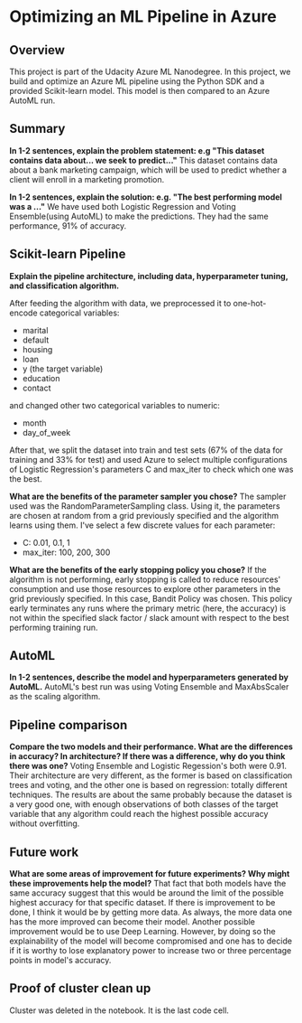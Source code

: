 # Optimizing an ML Pipeline in Azure

## Overview
This project is part of the Udacity Azure ML Nanodegree.
In this project, we build and optimize an Azure ML pipeline using the Python SDK and a provided Scikit-learn model.
This model is then compared to an Azure AutoML run.

## Summary
**In 1-2 sentences, explain the problem statement: e.g "This dataset contains data about... we seek to predict..."**
This dataset contains data about a bank marketing campaign, which will be used to predict whether a client will enroll in a marketing promotion. 

**In 1-2 sentences, explain the solution: e.g. "The best performing model was a ..."**
We have used both Logistic Regression and Voting Ensemble(using AutoML) to make the predictions. They had the same performance, 91% of accuracy. 

## Scikit-learn Pipeline
**Explain the pipeline architecture, including data, hyperparameter tuning, and classification algorithm.**

After feeding the algorithm with data, we preprocessed it to one-hot-encode categorical variables:
- marital
- default
- housing
- loan
- y (the target variable)
- education
- contact

and changed other two categorical variables to numeric:
- month
- day_of_week

After that, we split the dataset into train and test sets (67% of the data for training and 33% for test) and used Azure to select multiple configurations of Logistic Regression's parameters C and max_iter to check which one was the best.

**What are the benefits of the parameter sampler you chose?**
The sampler used was the RandomParameterSampling class. Using it, the parameters are chosen at random from a grid previously specified and the algorithm learns using them. I've select a few discrete values for each parameter:
- C: 0.01, 0.1, 1
- max_iter: 100, 200, 300

**What are the benefits of the early stopping policy you chose?**
If the algorithm is not performing, early stopping is called to reduce resources' consumption and use those resources to explore other parameters in the grid previously specified. In this case, Bandit Policy was chosen. This policy early terminates any runs where the primary metric (here, the accuracy) is not within the specified slack factor / slack amount with respect to the best performing training run.
 

## AutoML
**In 1-2 sentences, describe the model and hyperparameters generated by AutoML.**
AutoML's best run was using Voting Ensemble and MaxAbsScaler as the scaling algorithm. 

## Pipeline comparison
**Compare the two models and their performance. What are the differences in accuracy? In architecture? If there was a difference, why do you think there was one?**
Voting Ensemble and Logistic Regession's both were 0.91. Their architecture are very different, as the former is based on classification trees and voting, and the other one is based on regression: totally different techniques. The results are about the same probably because the dataset is a very good one, with enough observations of both classes of the target variable that any algorithm could reach the highest possible accuracy without overfitting. 

## Future work
**What are some areas of improvement for future experiments? Why might these improvements help the model?**
That fact that both models have the same accuracy suggest that this would be around the limit of the possible highest accuracy for that specific dataset. If there is improvement to be done, I think it would be by getting more data. As always, the more data one has the more improved can become their model. 
Another possible improvement would be to use Deep Learning. However, by doing so the explainability of the model will become compromised and one has to decide if it is worthy to lose explanatory power to increase two or three percentage points in model's accuracy.

## Proof of cluster clean up
Cluster was deleted in the notebook. It is the last code cell.

